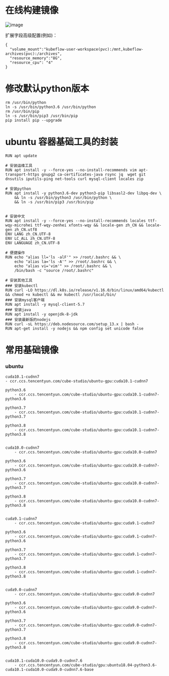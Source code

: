 # 在线构建镜像

![image](https://user-images.githubusercontent.com/20157705/167538625-39c19c33-a63d-44fa-a16a-2aaa7b480190.png)

扩展字段高级配置(例如)：
```
{
  "volume_mount":"kubeflow-user-workspace(pvc):/mnt,kubeflow-archives(pvc):/archives",
  "resource_memory":"8G",
  "resource_cpu": "4"
}
```

# 修改默认python版本

	rm /usr/bin/python
	ln -s /usr/bin/python3.6 /usr/bin/python
	rm /usr/bin/pip
	ln -s /usr/bin/pip3 /usr/bin/pip
	pip install pip --upgrade
	
# ubuntu 容器基础工具的封装

	RUN apt update

	# 安装运维工具
	RUN apt install -y --force-yes --no-install-recommends vim apt-transport-https gnupg2 ca-certificates-java rsync jq  wget git dnsutils iputils-ping net-tools curl mysql-client locales zip

	# 安装python
	RUN apt install -y python3.6-dev python3-pip libsasl2-dev libpq-dev \
		&& ln -s /usr/bin/python3 /usr/bin/python \
		&& ln -s /usr/bin/pip3 /usr/bin/pip


	# 安装中文
	RUN apt install -y --force-yes --no-install-recommends locales ttf-wqy-microhei ttf-wqy-zenhei xfonts-wqy && locale-gen zh_CN && locale-gen zh_CN.utf8
	ENV LANG zh_CN.UTF-8
	ENV LC_ALL zh_CN.UTF-8
	ENV LANGUAGE zh_CN.UTF-8

	# 便捷操作
	RUN echo "alias ll='ls -alF'" >> /root/.bashrc && \
		echo "alias la='ls -A'" >> /root/.bashrc && \
		echo "alias vi='vim'" >> /root/.bashrc && \
		/bin/bash -c "source /root/.bashrc"

	# 安装其他工具
	### 安装kubectl
	RUN curl -LO https://dl.k8s.io/release/v1.16.0/bin/linux/amd64/kubectl && chmod +x kubectl && mv kubectl /usr/local/bin/
	### 安装mysql客户端
	RUN apt install -y mysql-client-5.7
	### 安装java
	RUN apt install -y openjdk-8-jdk
	### 安装最新版的nodejs
	RUN curl -sL https://deb.nodesource.com/setup_13.x | bash -
	RUN apt-get install -y nodejs && npm config set unicode false




# 常用基础镜像

### ubuntu
    cuda10.1-cudnn7
    - ccr.ccs.tencentyun.com/cube-studio/ubuntu-gpu:cuda10.1-cudnn7
		
	python3.6
		- ccr.ccs.tencentyun.com/cube-studio/ubuntu-gpu:cuda10.1-cudnn7-python3.6
		
	python3.7
		- ccr.ccs.tencentyun.com/cube-studio/ubuntu-gpu:cuda10.1-cudnn7-python3.7
		
	python3.8
		- ccr.ccs.tencentyun.com/cube-studio/ubuntu-gpu:cuda10.1-cudnn7-python3.8
		
		
	cuda10.0-cudnn7
		- ccr.ccs.tencentyun.com/cube-studio/ubuntu-gpu:cuda10.0-cudnn7
		
	python3.6
		- ccr.ccs.tencentyun.com/cube-studio/ubuntu-gpu:cuda10.0-cudnn7-python3.6
		
	python3.7
		- ccr.ccs.tencentyun.com/cube-studio/ubuntu-gpu:cuda10.0-cudnn7-python3.7
		
	python3.8
		- ccr.ccs.tencentyun.com/cube-studio/ubuntu-gpu:cuda10.0-cudnn7-python3.8
		
		
	cuda9.1-cudnn7
		- ccr.ccs.tencentyun.com/cube-studio/ubuntu-gpu:cuda9.1-cudnn7
		
	python3.6
		- ccr.ccs.tencentyun.com/cube-studio/ubuntu-gpu:cuda9.1-cudnn7-python3.6
		
	python3.7
		- ccr.ccs.tencentyun.com/cube-studio/ubuntu-gpu:cuda9.1-cudnn7-python3.7
		
	python3.8
		- ccr.ccs.tencentyun.com/cube-studio/ubuntu-gpu:cuda9.1-cudnn7-python3.8
		
	
	cuda9.0-cudnn7
		- ccr.ccs.tencentyun.com/cube-studio/ubuntu-gpu:cuda9.0-cudnn7
		
	python3.6
		- ccr.ccs.tencentyun.com/cube-studio/ubuntu-gpu:cuda9.0-cudnn7-python3.6
		
	python3.7
		- ccr.ccs.tencentyun.com/cube-studio/ubuntu-gpu:cuda9.0-cudnn7-python3.7
		
	python3.8
		- ccr.ccs.tencentyun.com/cube-studio/ubuntu-gpu:cuda9.0-cudnn7-python3.8
		
		
	cuda10.1-cuda10.0-cuda9.0-cudnn7.6
		- ccr.ccs.tencentyun.com/cube-studio/gpu:ubuntu18.04-python3.6-cuda10.1-cuda10.0-cuda9.0-cudnn7.6-base

